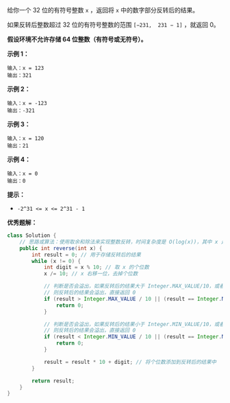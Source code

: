 给你一个 32 位的有符号整数 `x` ，返回将 `x` 中的数字部分反转后的结果。

如果反转后整数超过 32 位的有符号整数的范围 `[−231,  231 − 1]` ，就返回 0。

**假设环境不允许存储 64 位整数（有符号或无符号）。**

**示例 1：**

```
输入：x = 123
输出：321

```

**示例 2：**

```
输入：x = -123
输出：-321

```

**示例 3：**

```
输入：x = 120
输出：21

```

**示例 4：**

```
输入：x = 0
输出：0

```

**提示：**

- `-2^31 <= x <= 2^31 - 1`

**优秀题解：**

```java
class Solution {
    // 思路或算法：使用取余和除法来实现整数反转，时间复杂度是 O(log(x))，其中 x 是给定整数的位数。
    public int reverse(int x) {
        int result = 0; // 用于存储反转后的结果
        while (x != 0) {
            int digit = x % 10; // 取 x 的个位数
            x /= 10; // x 右移一位，去掉个位数

            // 判断是否会溢出，如果反转后的结果大于 Integer.MAX_VALUE/10，或者等于 Integer.MAX_VALUE/10 且 digit 大于 7，
            // 则反转后的结果会溢出，直接返回 0
            if (result > Integer.MAX_VALUE / 10 || (result == Integer.MAX_VALUE / 10 && digit > 7)) {
                return 0;
            }

            // 判断是否会溢出，如果反转后的结果小于 Integer.MIN_VALUE/10，或者等于 Integer.MIN_VALUE/10 且 digit 小于 -8，
            // 则反转后的结果会溢出，直接返回 0
            if (result < Integer.MIN_VALUE / 10 || (result == Integer.MIN_VALUE / 10 && digit < -8)) {
                return 0;
            }

            result = result * 10 + digit; // 将个位数添加到反转后的结果中
        }

        return result;
    }
}
```